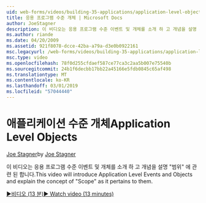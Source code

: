 ```yaml
---
uid: web-forms/videos/building-35-applications/application-level-objects
title: 응용 프로그램 수준 개체 | Microsoft Docs
author: JoeStagner
description: 이 비디오는 응용 프로그램 수준 이벤트 및 개체를 소개 하 고 개념을 설명 &quot;범위&quot; 에 관련 된 합니다.
ms.author: riande
ms.date: 04/20/2009
ms.assetid: 921f8078-dcce-42ba-a79a-d3e0b0922161
msc.legacyurl: /web-forms/videos/building-35-applications/application-level-objects
msc.type: video
ms.openlocfilehash: 78f0d255cfdaef587ce77ca3c2aa5b007e75540b
ms.sourcegitcommit: 24b1f6decbb17bb22a45166e5fdb0845c65af498
ms.translationtype: MT
ms.contentlocale: ko-KR
ms.lasthandoff: 03/01/2019
ms.locfileid: "57044440"
---
```

<a name="application-level-objects"></a><span data-ttu-id="0eaa2-103">애플리케이션 수준 개체</span><span class="sxs-lookup"><span data-stu-id="0eaa2-103">Application Level Objects</span></span>
====================
<span data-ttu-id="0eaa2-104">[Joe Stagner](https://github.com/JoeStagner)</span><span class="sxs-lookup"><span data-stu-id="0eaa2-104">by [Joe Stagner](https://github.com/JoeStagner)</span></span>

<span data-ttu-id="0eaa2-105">이 비디오는 응용 프로그램 수준 이벤트 및 개체를 소개 하 고 개념을 설명 &quot;범위&quot; 에 관련 된 합니다.</span><span class="sxs-lookup"><span data-stu-id="0eaa2-105">This video will introduce Application Level Events and Objects and explain the concept of &quot;Scope&quot; as it pertains to them.</span></span>

[<span data-ttu-id="0eaa2-106">&#9654;비디오 (13 분)</span><span class="sxs-lookup"><span data-stu-id="0eaa2-106">&#9654; Watch video (13 minutes)</span></span>](https://channel9.msdn.com/Blogs/ASP-NET-Site-Videos/application-level-objects)
